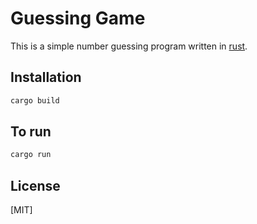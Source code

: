 # Guessing Game

This is a simple number guessing program written in [rust](https://doc.rust-lang.org/book/ch02-00-guessing-game-tutorial.html).

## Installation


```bash
cargo build
```

## To run

```rust
cargo run
```

## License

[MIT]
